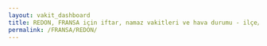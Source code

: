 ```yaml
---
layout: vakit_dashboard
title: REDON, FRANSA için iftar, namaz vakitleri ve hava durumu - ilçe/eyalet seç
permalink: /FRANSA/REDON/
---
```


<script type="text/javascript">
  var GLOBAL_COUNTRY = 'FRANSA';
  var GLOBAL_CITY = 'REDON';
  var GLOBAL_STATE = '';
  var lat = 72;
  var lon = 21;
</script>
